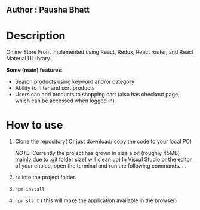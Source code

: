 ## Author : Pausha Bhatt ##
# Description

Online Store Front implemented using React, Redux, React router, and React Material UI library.

**Some (main) features**:
- Search products using keyword and/or category
- Ability to filter and sort products
- Users can add products to shopping cart (also has checkout page, which can be accessed when logged in).

# How to use

1. Clone the repository( Or just download/ copy the code to your local PC)

    _NOTE_: Currently the project has grown in size a bit (roughly 45MB) mainly due to .git folder size( will clean up)
    In Visual Studio or the editor of your choice, open the terminal and run the following commands.....
2. ```cd``` into the project folder.
3. ```npm install```
4. ```npm start``` ( this will make the application available in the browser)

